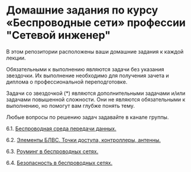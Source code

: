 #  Домашние задания по курсу «Беспроводные сети» профессии "Сетевой инженер"

В этом репозитории расположены ваши домашние задания к каждой лекции. 

Обязательными к выполнению являются задачи без указания звездочки. Их выполнение необходимо для получения зачета и диплома о профессиональной переподготовке.

Задачи со звездочкой (*) являются дополнительными задачами и/или задачами повышенной сложности. Они не являются обязательными к выполнению, но помогут вам глубже понять тему.

Любые вопросы по решению задач задавайте в канале группы.

6.1. [Беспроводная среда передачи данных.](https://github.com/netology-code/wfnt-homeworks/blob/main/6-01.md)

6.2. [Элементы БЛВС. Точки доступа, контроллеры, антенны.](https://github.com/netology-code/wfnt-homeworks/blob/main/6-02.md)

6.3. [Роуминг в беспроводных сетях.](https://github.com/netology-code/wfnt-homeworks/blob/main/6-03.md)

6.4. [Безопасность в беспроводных сетях. ](https://github.com/netology-code/wfnt-homeworks/blob/main/6-04-new.md)
